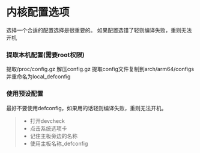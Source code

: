 # 内核配置选项
选择一个合适的配置选择是很重要的。
如果配置选错了轻则编译失败，重则无法开机
### 提取本机配置(需要root权限)
提取/proc/config.gz
解压config.gz
提取config文件复制到arch/arm64/configs并重命名为local_defconfig

### 使用预设配置
最好不要使用defconfig，如果用的话轻则编译失败，重则无法开机。
> - 打开devcheck
> - 点击系统选项卡
> - 记住主板旁边的名称
> - 使用主板名称_defconfig